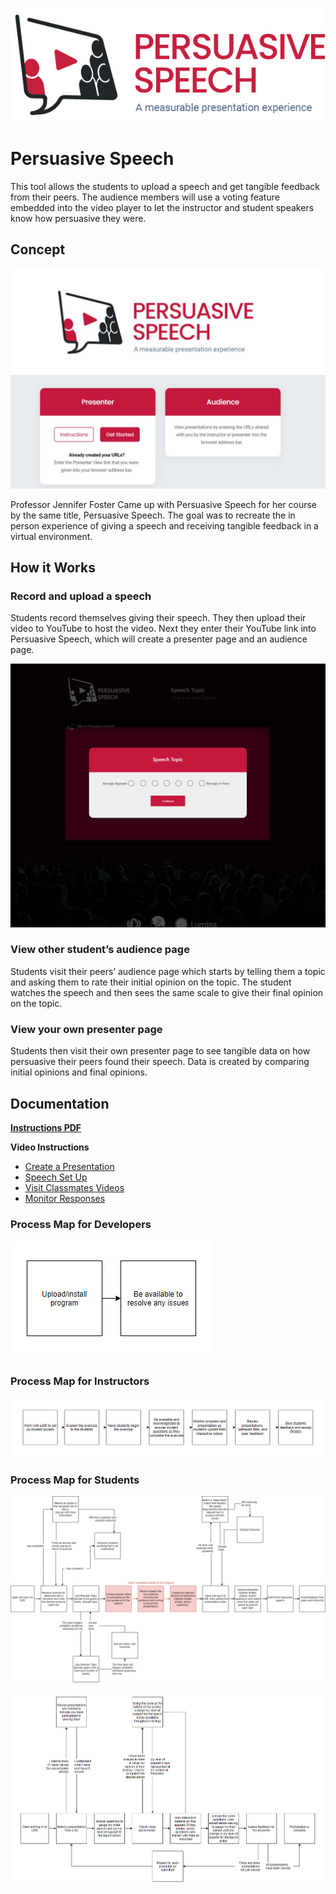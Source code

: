 ![Speech Image](/Assets/ImagesForTools/PersuasiveSpeech-Header.png)

# Persuasive Speech 
This tool allows the students to upload a speech and get tangible feedback from their peers. The audience members will use a voting feature embedded into the video player to let the instructor and student speakers know how persuasive they were.

## **Concept**

![Speech Image](/Assets/ImagesForTools/Concept-Image.jpg)

Professor Jennifer Foster Came up with Persuasive Speech for her course by the same title, Persuasive Speech. The goal was to recreate the in person experience of giving a speech and receiving tangible feedback in a virtual environment.

## **How it Works**

### **Record and upload a speech**
Students record themselves giving their speech. They then upload their video to YouTube to host the video. Next they enter their YouTube link into Persuasive Speech, which will create a presenter page and an audience page.

![Speech Image](/Assets/ImagesForTools/PersuasiveSpeech-Screenshot-2.png)

### **View other student’s audience page**
Students visit their peers’ audience page which starts by telling them a topic and asking them to rate their initial opinion on the topic. The student watches the speech and then sees the same scale to give their final opinion on the topic.

### **View your own presenter page**
Students then visit their own presenter page to see tangible data on how persuasive their peers found their speech. Data is created by comparing initial opinions and final opinions.

## Documentation

**[Instructions PDF](https://cece.uco.edu/idea/Persuasivespeech/instructions/Persuasive%20Speech%20Instructions.pdf)**

**Video Instructions**
* [Create a Presentation](https://www.youtube.com/watch?v=xnMKVlQoLEQ&feature=youtu.be)
* [Speech Set Up](https://www.youtube.com/watch?v=vZBq4oX5ccw&feature=youtu.be)
* [Visit Classmates Videos](https://www.youtube.com/watch?v=DSrfVEPtjEs&feature=youtu.be)
* [Monitor Responses](https://www.youtube.com/watch?v=xMyM17cLEA4&feature=youtu.be)

### Process Map for Developers

![Process map for Developers](/Assets/ImagesForTools/PersuasiveSpeech-ExperienceMap-Developer.jpg)

## 

### Process Map for Instructors

![Process map for Instructors](/Assets/ImagesForTools/PersuasiveSpeech-ExperienceMap-Instructor.jpg)

### 

### Process Map for Students

![Process Map for Students](/Assets/ImagesForTools/PersuasiveSpeech-ExperienceMap-Student-Presenting.jpg)

![Process Map for Students part 2](/Assets/ImagesForTools/PersuasiveSpeech-ExperienceMap-Student-ViewingVideos.jpg)